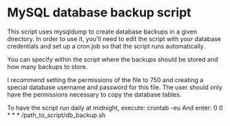 MySQL database backup script
============================
This script uses mysqldump to create database backups in a given directory.
In order to use it, you'll need to edit the script with your database credentials 
and set up a cron job so that the script runs automatically. 

You can specify within the script where the backups should be stored and how many 
backups to store. 

I recommend setting the permissions of the file to 750 and creating a special 
database username and password for this file. The user should only have the permissions
necessary to copy the database tables. 

To have the script run daily at midnight, execute:
  crontab -eu <USER>
And enter:
  0 0 * * * /path_to_script/db_backup.sh 